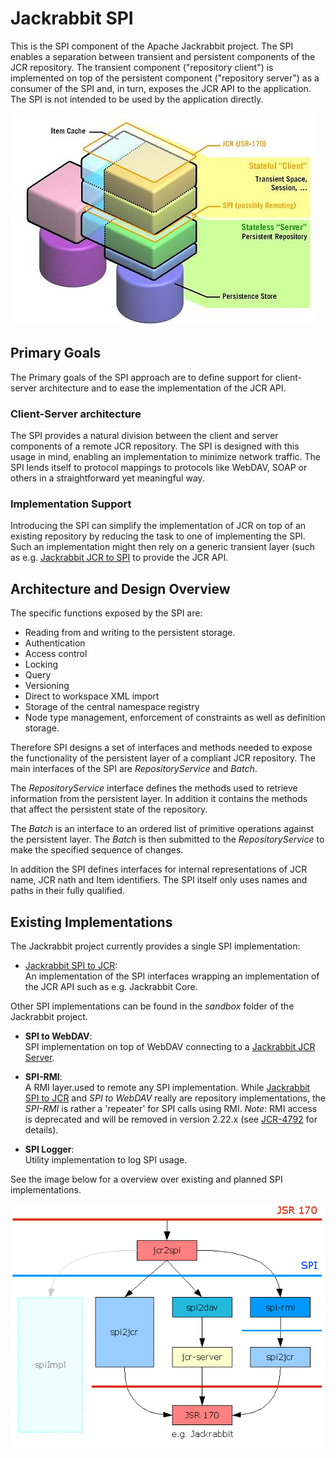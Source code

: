 <!--
   Licensed to the Apache Software Foundation (ASF) under one or more
   contributor license agreements.  See the NOTICE file distributed with
   this work for additional information regarding copyright ownership.
   The ASF licenses this file to You under the Apache License, Version 2.0
   (the "License"); you may not use this file except in compliance with
   the License.  You may obtain a copy of the License at

       http://www.apache.org/licenses/LICENSE-2.0

   Unless required by applicable law or agreed to in writing, software
   distributed under the License is distributed on an "AS IS" BASIS,
   WITHOUT WARRANTIES OR CONDITIONS OF ANY KIND, either express or implied.
   See the License for the specific language governing permissions and
   limitations under the License.
-->

Jackrabbit SPI
==============
This is the SPI component of the Apache Jackrabbit project. The SPI enables
a separation between transient and persistent components of the JCR
repository. The transient component ("repository client") is implemented on
top of the persistent component ("repository server") as a consumer of the
SPI and, in turn, exposes the JCR API to the application. The SPI is not
intended to be used by the application directly.

![Jackrabbit SPI](jackrabbit-spi.jpg)

Primary Goals
-------------
The Primary goals of the SPI approach are to define support for
client-server architecture and to ease the implementation of the JCR API.

### Client-Server architecture
The SPI provides a natural division between the client and server
components of a remote JCR repository. The SPI is designed with this usage
in mind, enabling an implementation to minimize network traffic. The SPI
lends itself to protocol mappings to protocols like WebDAV, SOAP or others
in a straightforward yet meaningful way.

### Implementation Support
Introducing the SPI can simplify the implementation of JCR on top of an
existing repository by reducing the task to one of implementing the SPI.
Such an implementation might then rely on a generic transient layer (such
as e.g. [Jackrabbit JCR to SPI](jackrabbit-jcr-to-spi.html) to provide the JCR API.


Architecture and Design Overview
--------------------------------
The specific functions exposed by the SPI are:

* Reading from and writing to the persistent storage.
* Authentication
* Access control
* Locking
* Query
* Versioning
* Direct to workspace XML import
* Storage of the central namespace registry
* Node type management, enforcement of constraints as well as definition storage.

Therefore SPI designs a set of interfaces and methods needed to expose the
functionality of the persistent layer of a compliant JCR repository. The
main interfaces of the SPI are _RepositoryService_ and _Batch_.

The _RepositoryService_ interface defines the methods used to retrieve
information from the persistent layer. In addition it contains the methods
that affect the persistent state of the repository.

The _Batch_ is an interface to an ordered list of primitive operations
against the persistent layer. The _Batch_ is then submitted to the
_RepositoryService_ to make the specified sequence of changes.

In addition the SPI defines interfaces for internal representations of JCR
name, JCR nath and Item identifiers. The SPI itself only uses names and
paths in their fully qualified.


Existing Implementations
------------------------
The Jackrabbit project currently provides a single SPI implementation:

* [Jackrabbit SPI to JCR](jackrabbit-spi-to-jcr.html):  
    An implementation of the SPI interfaces wrapping an implementation of the
    JCR API such as e.g. Jackrabbit Core.

Other SPI implementations can be found in the _sandbox_ folder of the Jackrabbit project.

* **SPI to WebDAV**:  
    SPI implementation on top of WebDAV connecting to a 
    [Jackrabbit JCR Server](jackrabbit-jcr-server.html).
    
* **SPI-RMI**:  
    A RMI layer.used to remote any SPI implementation. While 
    [Jackrabbit SPI to JCR](jackrabbit-spi-to-jcr.html)
    and _SPI to WebDAV_ really are repository implementations, the _SPI-RMI_
    is rather a 'repeater' for SPI calls using RMI.
    _Note_: RMI access is deprecated and will be removed in version 2.22.x
    (see [JCR-4792](https://issues.apache.org/jira/browse/JCR-4972) for details).
    
* **SPI Logger**:  
    Utility implementation to log SPI usage.

See the image below for a overview over existing and planned SPI
implementations.

![Jackrabbit SPI Overview](jackrabbit-spi-overview.gif)
